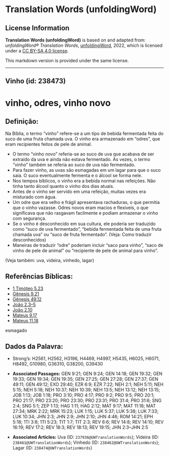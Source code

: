 # Translation Words (unfoldingWord)

## License Information

**Translation Words (unfoldingWord)** is based on and adapted from: _unfoldingWord® Translation Words_, [unfoldingWord](https://unfoldingword.org/utw), 2022, which is licensed under a [CC BY-SA 4.0 license](https://creativecommons.org/licenses/by-sa/4.0/legalcode.en).

This markdown version is provided under the same license.



--------------------------------

## Vinho (id: 238473)

vinho, odres, vinho novo
========================

Definição:
----------

Na Bíblia, o termo “vinho” refere\-se a um tipo de bebida fermentada feita do suco de uma fruta chamada uva. O vinho era armazenado em “odres”, que eram recipientes feitos de pele de animal.

* O termo “vinho novo” referia\-se ao suco de uva que acabava de ser extraído da uva e ainda não estava fermentado. Às vezes, o termo “vinho” também se referia ao suco de uva não fermentado.
* Para fazer vinho, as uvas são esmagadas em um lagar para que o suco saia. O suco eventualmente fermenta e o álcool se forma nele.
* Nos tempos bíblicos, o vinho era a bebida normal nas refeições. Não tinha tanto álcool quanto o vinho dos dias atuais.
* Antes de o vinho ser servido em uma refeição, muitas vezes era misturado com água.
* Um odre que era velho e frágil apresentava rachaduras, o que permitia que o vinho vazasse. Odres novos eram macios e flexíveis, o que significava que não rasgavam facilmente e podiam armazenar o vinho com segurança.
* Se o vinho é desconhecido em sua cultura, ele poderia ser traduzido como “suco de uva fermentado”, “bebida fermentada feita de uma fruta chamada uva” ou “suco de fruta fermentado”. (Veja: Como traduzir desconhecidos)
* Maneiras de traduzir “odre” poderiam incluir “saco para vinho”, “saco de vinho de pele de animal” ou “recipiente de pele de animal para vinho”.

(Veja também: uva, videira, vinhedo, lagar)

Referências Bíblicas:
---------------------

* [1 Timóteo 5\.23](https://ref.ly/1Tim5:23)
* [Gênesis 9\.21](https://ref.ly/Gen9:21)
* [Gênesis 49\.12](https://ref.ly/Gen49:12)
* [João 2\.3–5](https://ref.ly/John2:3-John2:5)
* [João 2\.10](https://ref.ly/John2:10)
* [Mateus 9\.17](https://ref.ly/Matt9:17)
* [Mateus 11\.18](https://ref.ly/Matt11:18)

esmagado

Dados da Palavra:
-----------------

* Strong’s: H2561, H2562, H3196, H4469, H4997, H5435, H6025, H6071, H8492, G10980, G36310, G38200, G39430

* **Associated Passages:** GEN 9:21; GEN 9:24; GEN 14:18; GEN 19:32; GEN 19:33; GEN 19:34; GEN 19:35; GEN 27:25; GEN 27:28; GEN 27:37; GEN 49:11; GEN 49:12; EXO 29:40; EZR 6:9; EZR 7:22; NEH 2:1; NEH 5:11; NEH 5:15; NEH 5:18; NEH 10:37; NEH 10:39; NEH 13:5; NEH 13:12; NEH 13:15; JOB 1:13; JOB 1:18; PRO 3:10; PRO 4:17; PRO 9:2; PRO 9:5; PRO 20:1; PRO 21:17; PRO 23:20; PRO 23:30; PRO 23:31; PRO 31:4; PRO 31:6; SNG 2:4; SNG 5:1; ZEP 1:13; HAG 1:11; HAG 2:12; MAT 9:17; MAT 11:18; MAT 27:34; MRK 2:22; MRK 15:23; LUK 1:15; LUK 5:37; LUK 5:38; LUK 7:33; LUK 10:34; JHN 2:3; JHN 2:9; JHN 2:10; JHN 4:46; ROM 14:21; EPH 5:18; 1TI 3:8; 1TI 5:23; TIT 1:7; TIT 2:3; REV 6:6; REV 14:8; REV 14:10; REV 16:19; REV 17:2; REV 18:3; REV 18:13; REV 19:15; JHN 2:3–JHN 2:5
* **Associated Articles:** Uva (ID: `237936@UWTranslationWords`); Videira (ID: `238461@UWTranslationWords`); Vinhedo (ID: `238462@UWTranslationWords`); Lagar (ID: `238474@UWTranslationWords`)

